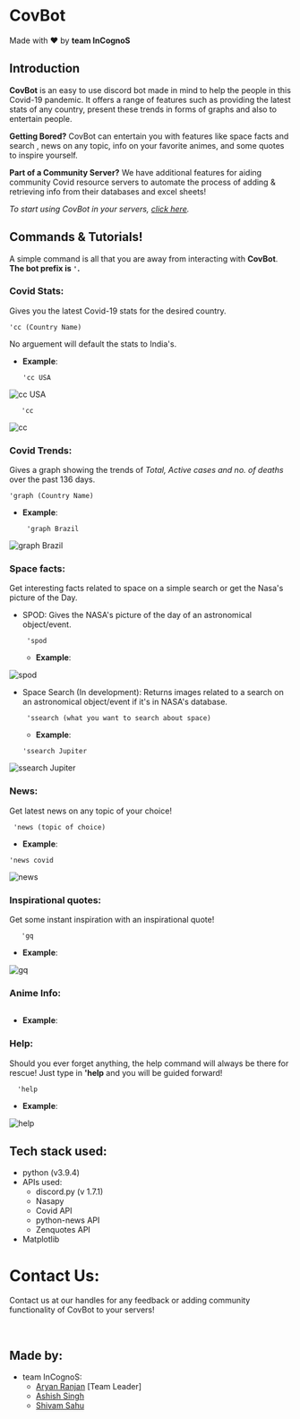 # CovBot
   Made with ❤ by **team InCognoS**
   

## Introduction

**CovBot** is an easy to use discord bot made in mind to help the people in this Covid-19 pandemic. It offers a range of features such as providing the latest stats of any country, present these trends in forms of graphs and also to entertain people. 

**Getting Bored?** 
CovBot can entertain you with features like space facts and search , news on any topic, info on your favorite animes, and some quotes to inspire yourself.

**Part of a Community Server?**
We have additional features for aiding community Covid resource servers to automate the process of adding & retrieving info from their databases and excel sheets!

*To start using CovBot in your servers, [click here](https://discord.com/oauth2/authorize?client_id=835222640821796924&scope=bot).*

## Commands & Tutorials!
A simple command is all that you are away from interacting with **CovBot**.
**The bot prefix is ``` ' ```.**

  ### Covid Stats:
   Gives you the latest Covid-19 stats for the desired country.

 ```
'cc (Country Name)
 ```

   No arguement will default the stats to India's.

   - **Example**:
        
       ```
       'cc USA
       ```
![cc USA](https://user-images.githubusercontent.com/82609788/120090887-a4554580-c123-11eb-8aab-8fb9217863cc.png)
       
       'cc
       
![cc](https://user-images.githubusercontent.com/82609788/120090890-aae3bd00-c123-11eb-9867-895fb5b12b63.png)


  ### Covid Trends:
   Gives a graph showing the trends of *Total, Active cases and no. of deaths* over the past 136 days.

   ```
'graph (Country Name)
   ```
        
   - **Example**:

       ```
        'graph Brazil
       ```
![graph Brazil](https://user-images.githubusercontent.com/82609788/120091189-6d346380-c126-11eb-8bf1-21842f6121d9.png)

  ### Space facts:
   Get interesting facts related to space on a simple search or get the Nasa's picture of the Day.

   - SPOD:
        Gives the NASA's picture of the day of an astronomical object/event.

       ```
        'spod
       ```
        - **Example**:
       
![spod](https://user-images.githubusercontent.com/82609788/120091195-7b827f80-c126-11eb-8a4a-038769b34369.png)


   - Space Search (In development):
        Returns images related to a search on an astronomical object/event if it's in NASA's database.

       ```
        'ssearch (what you want to search about space)
       ```

        - **Example**:
        ```
        'ssearch Jupiter
        ```
![ssearch Jupiter](https://user-images.githubusercontent.com/82609788/120091200-81786080-c126-11eb-820c-5ce3d94fbcd3.png)

  ### News:
   Get latest news on any topic of your choice!

   ```
    'news (topic of choice)
   ```

   - **Example**:
   ```
   'news covid
   ```
![news](https://user-images.githubusercontent.com/82609788/120091208-8fc67c80-c126-11eb-9ee4-1bbc774cdebb.png)

  ### Inspirational quotes:
   Get some instant inspiration with an inspirational quote!

 ```text
    'gq
 ```

   - **Example**:
   
![gq](https://user-images.githubusercontent.com/82609788/120091210-9523c700-c126-11eb-87d6-8b4885675420.png)

  ### Anime Info:
    

   ```

   ```

   - **Example**:

  ### Help:
   Should you ever forget anything, the help command will always be there for rescue! Just type in **'help** and you will be guided forward!

  ```
    'help
  ```
   - **Example**:

![help](https://user-images.githubusercontent.com/82609788/120091212-9a811180-c126-11eb-9e7c-e96611ba7fd6.png)

## Tech stack used:

   - python (v3.9.4)
   - APIs used:
        - discord.py (v 1.7.1)
        - Nasapy 
        - Covid API
        - python-news API
        - Zenquotes API
   - Matplotlib 



# Contact Us:
Contact us at our handles for any feedback or adding community functionality of CovBot to your servers!

<p><span>&emsp;&emsp;&emsp;&emsp;&emsp;&emsp;&emsp;&emsp;&emsp;&emsp;&emsp;&emsp;</span>
<a href="https://www.facebook.com/incognos.incognos"><img src="https://cdn1.iconfinder.com/data/icons/social-media-2285/512/Colored_Facebook3_svg-64.png" alt=""></a>
<span>&emsp;&emsp;&emsp;&emsp;&emsp;&emsp;</span>
<a href="https://www.instagram.com/team_incognos/"><img src="https://cdn2.iconfinder.com/data/icons/social-media-2285/512/1_Instagram_colored_svg_1-64.png" alt=""></a><span>&emsp;&emsp;&emsp;&emsp;&emsp;&emsp;</span>
<a href="https://twitter.com/team_incognos"><img src="https://cdn2.iconfinder.com/data/icons/social-media-2285/512/1_Twitter_colored_svg-64.png" alt=""></a>
<span>&emsp;&emsp;&emsp;&emsp;&emsp;&emsp;</span>
</p>

## Made by:

- team InCognoS:
  - [Aryan Ranjan](@just-ary27) [Team Leader]
  - [Ashish Singh](@Zenfoldium)
  - [Shivam Sahu](@xtanion)


